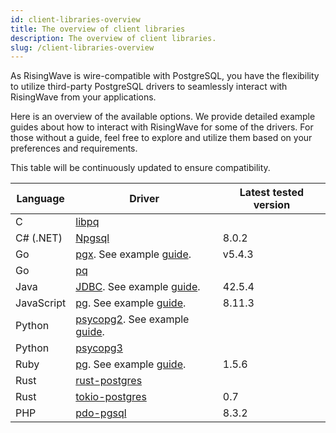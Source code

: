 ```yaml
---
id: client-libraries-overview
title: The overview of client libraries
description: The overview of client libraries.
slug: /client-libraries-overview
---
```

<head>
  <link rel="canonical" href="https://docs.risingwave.com/docs/current/client-libraries-overview/" />
</head>

As RisingWave is wire-compatible with PostgreSQL, you have the flexibility to utilize third-party PostgreSQL drivers to seamlessly interact with RisingWave from your applications.

Here is an overview of the available options. We provide detailed example guides about how to interact with RisingWave for some of the drivers. For those without a guide, feel free to explore and utilize them based on your preferences and requirements.

This table will be continuously updated to ensure compatibility.


| Language   | Driver           | Latest tested version |
|------------|------------------|-----------------------|
| C          | [libpq](https://www.postgresql.org/docs/current/libpq.html)            |                       |
| C# (.NET)  | [Npgsql](https://www.npgsql.org/)           | 8.0.2                 |
| Go         | [pgx](https://pkg.go.dev/github.com/jackc/pgx/v5). See example [guide](/dev/go-client-libraries.md).              | v5.4.3                |
| Go         | [pq](https://github.com/lib/pq)               |                       |
| Java       | [JDBC](https://jdbc.postgresql.org/). See example [guide](/dev/java-client-libraries.md).             | 42.5.4                |
| JavaScript | [pg](https://www.npmjs.com/package/pg). See example [guide](/dev/nodejs-client-libraries.md).               | 8.11.3                |
| Python     | [psycopg2](https://pypi.org/project/psycopg2/). See example [guide](/dev/python-client-libraries.md).         |                       |
| Python     | [psycopg3](https://pypi.org/project/psycopg/)         |                       |
| Ruby       | [pg](https://github.com/ged/ruby-pg). See example [guide](/dev/ruby-client-libraries.md).               | 1.5.6                 |
| Rust       | [rust-postgres](https://crates.io/crates/postgres)    |                       |
| Rust       | [tokio-postgres](https://docs.rs/tokio-postgres/latest/tokio_postgres/)   | 0.7                   |
| PHP        | [pdo-pgsql](https://www.php.net/manual/en/ref.pdo-pgsql.php)        | 8.3.2                 |

